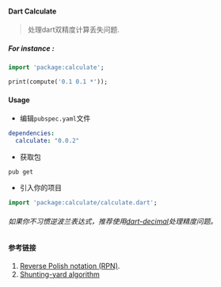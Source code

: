 #### Dart Calculate

> 处理dart双精度计算丢失问题.

##### For instance :

```dart
import 'package:calculate';

print(compute('0.1 0.1 *'));
```

#### Usage

- 编辑`pubspec.yaml`文件

```yaml
dependencies:
  calculate: "0.0.2"
```

- 获取包

```basic
pub get
```

- 引入你的项目

```dart
import 'package:calculate/calculate.dart';
```

###### 如果你不习惯逆波兰表达式，推荐使用[dart-decimal](https://github.com/a14n/dart-decimal)处理精度问题。

#### 参考链接

1. [Reverse Polish notation (RPN)](https://en.wikipedia.org/wiki/Reverse_Polish_notation).
2. [Shunting-yard algorithm](https://en.wikipedia.org/wiki/Shunting-yard_algorithm)